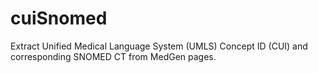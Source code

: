 # cuiSnomed
Extract Unified Medical Language System (UMLS) Concept ID (CUI) and corresponding SNOMED CT from MedGen pages.
